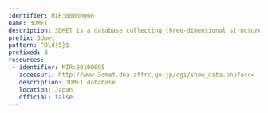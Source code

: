 ```yaml
---
identifier: MIR:00000066
name: 3DMET
description: 3DMET is a database collecting three-dimensional structures of natural metabolites.
prefix: 3dmet
pattern: ^B\d{5}$
prefixed: 0
resources:
 - identifier: MIR:00100095
   accessurl: http://www.3dmet.dna.affrc.go.jp/cgi/show_data.php?acc=
   description: 3DMET database
   location: Japan
   official: false
---
```

